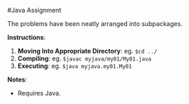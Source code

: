 #Java Assignment

The problems have been neatly arranged into subpackages.

**Instructions**:

1. **Moving Into Appropriate Directory**: eg. `$cd ../`
2. **Compiling**: eg. `$javac myjava/my01/My01.java`
3. **Executing**: eg. `$java myjava.my01.My01`

**Notes**:

* Requires Java.
